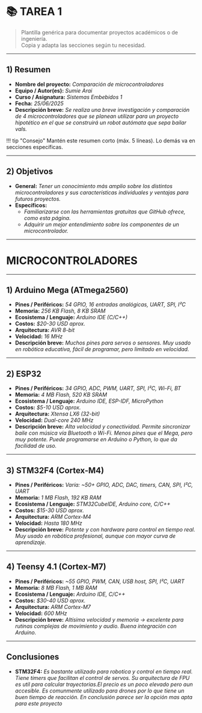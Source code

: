 # 📚 TAREA 1

> Plantilla genérica para documentar proyectos académicos o de ingeniería.  
> Copia y adapta las secciones según tu necesidad.

---

## 1) Resumen

- **Nombre del proyecto:** _Comparación de microcontroladores_  
- **Equipo / Autor(es):** _Sumie Arai_  
- **Curso / Asignatura:** _Sistemas Embebidos 1_  
- **Fecha:** _25/06/2025_  
- **Descripción breve:** _Se realiza una breve investigación y comparación de 4 microcontroladores que se planean utilizar para un proyecto hipotético en el que se construirá un robot autómata que sepa bailar vals._  

!!! tip "Consejo"
    Mantén este resumen corto (máx. 5 líneas). Lo demás va en secciones específicas.

---

## 2) Objetivos

- **General:** _Tener un conocimiento más amplio sobre los distintos microcontroladores y sus características individuales y ventajas para futuros proyectos._  
- **Específicos:**
  - _Familiarizarse con las herramientas gratuitas que GitHub ofrece, como esta página._
  - _Adquirir un mejor entendimiento sobre los componentes de un microcontrolador._
  
---

# MICROCONTROLADORES

---

## 1) Arduino Mega (ATmega2560)

- **Pines / Periféricos:** _54 GPIO, 16 entradas analógicas, UART, SPI, I²C_  
- **Memoria:** _256 KB Flash, 8 KB SRAM_  
- **Ecosistema / Lenguaje:** _Arduino IDE (C/C++)_  
- **Costos:** _$20-30 USD aprox._  
- **Arquitectura:** _AVR 8-bit_  
- **Velocidad:** _16 MHz_  
- **Descripción breve:** _Muchos pines para servos o sensores. Muy usado en robótica educativa, fácil de programar, pero limitado en velocidad._  

---

## 2) ESP32

- **Pines / Periféricos:** _34 GPIO, ADC, PWM, UART, SPI, I²C, Wi-Fi, BT_  
- **Memoria:** _4 MB Flash, 520 KB SRAM_  
- **Ecosistema / Lenguaje:** _Arduino IDE, ESP-IDF, MicroPython_  
- **Costos:** _$5-10 USD aprox._  
- **Arquitectura:** _Xtensa LX6 (32-bit)_  
- **Velocidad:** _Dual-core 240 MHz_  
- **Descripción breve:** _Alta velocidad y conectividad. Permite sincronizar baile con música vía Bluetooth o Wi-Fi. Menos pines que el Mega, pero muy potente. Puede programarse en Arduino o Python, lo que da facilidad de uso._  

---

## 3) STM32F4 (Cortex-M4)

- **Pines / Periféricos:** _Varía: ~50+ GPIO, ADC, DAC, timers, CAN, SPI, I²C, UART_  
- **Memoria:** _1 MB Flash, 192 KB RAM_  
- **Ecosistema / Lenguaje:** _STM32CubeIDE, Arduino core, C/C++_  
- **Costos:** _$15-30 USD aprox._  
- **Arquitectura:** _ARM Cortex-M4_  
- **Velocidad:** _Hasta 180 MHz_  
- **Descripción breve:** _Potente y con hardware para control en tiempo real. Muy usado en robótica profesional, aunque con mayor curva de aprendizaje._  

---

## 4) Teensy 4.1 (Cortex-M7)

- **Pines / Periféricos:** _~55 GPIO, PWM, CAN, USB host, SPI, I²C, UART_  
- **Memoria:** _8 MB Flash, 1 MB RAM_  
- **Ecosistema / Lenguaje:** _Arduino IDE, C/C++_  
- **Costos:** _$30-40 USD aprox._  
- **Arquitectura:** _ARM Cortex-M7_  
- **Velocidad:** _600 MHz_  
- **Descripción breve:** _Altísima velocidad y memoria → excelente para rutinas complejas de movimiento y audio. Buena integración con Arduino._  

---

## Conclusiones

- **STM32F4:** _Es bastante utilizado para robotica y control en tiempo real. Tiene timers que facilitan el control de servos. Su arquitectura de FPU es util para calcular trayectorias.El precio es un poco elevado pero aun accesible. Es comunmente utilizado para drones por lo que tiene un buen tiempo de reacción. En conclusión parece ser la opción mas apta para este proyecto_
